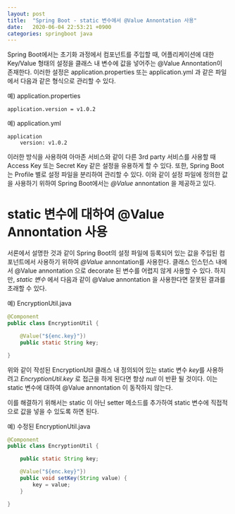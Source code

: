 ```yaml
---
layout: post
title:  "Spring Boot - static 변수에서 @Value Annontation 사용"
date:   2020-06-04 22:53:21 +0900
categories: springboot java
---
```


Spring Boot에서는 초기화 과정에서 컴포넌트를 주입할 때, 어플리케이션에 대한 Key/Value 형태의 설정을 클래스 내 변수에 값을 넣어주는 @Value Annontation이 존재한다. 이러한 설정은 application.properties 또는 application.yml 과 같은 파일에서 다음과 같은 형식으로 관리할 수 있다.

예) application.properties
```
application.version = v1.0.2
```
예) application.yml
```
application
    version: v1.0.2
```

이러한 방식을 사용하여 아마존 서비스와 같이 다른 3rd party 서비스를 사용할 때 Access Key 또는 Secret Key 같은 설정을 유용하게 할 수 있다. 또한, Spring Boot는 Profile 별로 설정 파일을 분리하여 관리할 수 있다. 이와 같이 설정 파일에 정의한 값을 사용하기 위하여 Spring Boot에서는 *@Value* annontation 을 제공하고 있다. 

# static 변수에 대하여 @Value Annontation 사용

서론에서 설명한 것과 같이 Spring Boot의 설정 파일에 등록되어 있는 값을 주입된 컴포넌트에서 사용하기 위하여 *@Value* annontation를 사용한다. 클래스 인스턴스 내에서 @Value annontation 으로 decorate 된 변수를 어렵지 않게 사용할 수 있다. 하지만, *static 변수* 에서 다음과 같이 @Value annontation 을 사용한다면 잘못된 결과를 초래할 수 있다.

예) EncryptionUtil.java
```java
@Component
public class EncryptionUtil {

    @Value("${enc.key}"})
    public static String key;

}
```

위와 같이 작성된 EncryptionUtil 클래스 내 정의되어 있는 static 변수 *key*를 사용하려고 *EncryptionUtil.key* 로 접근을 하게 된다면 항상 *null* 이 반환 될 것이다. 이는 static 변수에 대하여 @Value annontation 이 동작하지 않는다. 

이를 해결하기 위해서는 static 이 아닌 setter 메소드를 추가하여 static 변수에 직접적으로 값을 넣을 수 있도록 하면 된다. 

예) 수정된 EncryptionUtil.java
```java
@Component
public class EncryptionUtil {

    public static String key;

    @Value("${enc.key}"})
    public void setKey(String value) {
        key = value;
    }

}
```